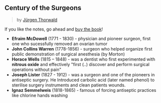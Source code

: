 ## Century of the Surgeons

> by [Jürgen Thorwald](https://www.goodreads.com/author/show/348694.J_rgen_Thorwald)

If you like the notes, go ahead and [buy the book](https://www.goodreads.com/book/show/8468201-the-century-of-the-surgeon)!

- **Efraim McDowell** (1771 - 1830) - physician and pioneer surgeon, first one who sucessfully removed an ovarian tumor
- **John Collins Warren** (1778-1856) - surgeon who helped organize first public demonstration of surgical anesthesia (by Morton)
- **Horace Wells** (1815 – 1848) - was a dentist who first experimented with **nitrous oxide** and effectively "first (..) discover and perform surgical operations without pain"
- **Joseph Lister** (1827 - 1912) - was a surgeon and one of the pioneers in antiseptic surgery. He Introduced carbolic acid (later named phenol) to sterilise surgery instruments and clean patients wounds.
- **Ignaz Semmelweis** (1818-1865) - famous of forcing antiseptic practices like chlorine hands washing
